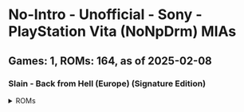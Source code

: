# No-Intro - Unofficial - Sony - PlayStation Vita (NoNpDrm) MIAs
## Games: 1, ROMs: 164, as of 2025-02-08
### Slain - Back from Hell (Europe) (Signature Edition)
<details>
<summary>ROMs</summary>

PCSB01126\eboot.bin, CRC: 89744e39
PCSB01126\Media\globalgamemanagers, CRC: 62cc1d09
PCSB01126\Media\globalgamemanagers.assets, CRC: b25bea42
PCSB01126\Media\level0, CRC: 70f20fd2
PCSB01126\Media\level1, CRC: 699cf77c
PCSB01126\Media\level10, CRC: 7a2103e2
PCSB01126\Media\level11, CRC: b2a5cc11
PCSB01126\Media\level12, CRC: 3e932ecc
PCSB01126\Media\level13, CRC: 8011bd7f
PCSB01126\Media\level14, CRC: 29cfa9f5
PCSB01126\Media\level15, CRC: a27d28f8
PCSB01126\Media\level16, CRC: e87875e8
PCSB01126\Media\level17, CRC: 71c65f05
PCSB01126\Media\level18, CRC: ede18e4e
PCSB01126\Media\level19, CRC: 1106eb1b
PCSB01126\Media\level2, CRC: de030447
PCSB01126\Media\level20, CRC: 55f08fd5
PCSB01126\Media\level3, CRC: bd955d8e
PCSB01126\Media\level4, CRC: cf759d16
PCSB01126\Media\level5, CRC: 53914742
PCSB01126\Media\level6, CRC: d213154d
PCSB01126\Media\level7, CRC: 4dd0fb1d
PCSB01126\Media\level8, CRC: d8a03ba0
PCSB01126\Media\level9, CRC: 704c90a8
PCSB01126\Media\Managed\Assembly-CSharp-firstpass.dll, CRC: e71eef87
PCSB01126\Media\Managed\Assembly-CSharp.dll, CRC: c6300fd6
PCSB01126\Media\Managed\Mono.Posix.dll, CRC: 1df7c1bc
PCSB01126\Media\Managed\Mono.Security.dll, CRC: 9f4e3f4f
PCSB01126\Media\Managed\mono\2.0\machine.config, CRC: 7a4fe15e
PCSB01126\Media\Managed\mscorlib.dll, CRC: bf4a430a
PCSB01126\Media\Managed\SonyNP.dll, CRC: 24bff13a
PCSB01126\Media\Managed\SonyVitaSavedGames.dll, CRC: 518525c7
PCSB01126\Media\Managed\System.Configuration.dll, CRC: 9dc6d269
PCSB01126\Media\Managed\System.Core.dll, CRC: 31004009
PCSB01126\Media\Managed\System.dll, CRC: 67d713ff
PCSB01126\Media\Managed\System.Security.dll, CRC: a838eb89
PCSB01126\Media\Managed\System.Xml.dll, CRC: 5ecbc3cb
PCSB01126\Media\Managed\UnityEngine.dll, CRC: afd926fd
PCSB01126\Media\Managed\UnityEngine.dll.mdb, CRC: b92d0ef6
PCSB01126\Media\Managed\UnityEngine.Networking.dll, CRC: 031627b1
PCSB01126\Media\Managed\UnityEngine.UI.dll, CRC: c1e796ad
PCSB01126\Media\Modules\mono-vita.suprx, CRC: 7a14238c
PCSB01126\Media\Modules\MonoAssembliesPSP2.suprx, CRC: cc60b0d8
PCSB01126\Media\Modules\pthread.suprx, CRC: 5139c5ac
PCSB01126\Media\Modules\SUPRXManager.suprx, CRC: 0fc8d0dc
PCSB01126\Media\Plugins\SavedGames.suprx, CRC: 51e3a49c
PCSB01126\Media\Plugins\SavedGames.suprx.b.suprx, CRC: 5021a477
PCSB01126\Media\Plugins\SavedGames_stub.a, CRC: 772d8929
PCSB01126\Media\Plugins\UnityNpToolkit.suprx, CRC: 6771c3e2
PCSB01126\Media\Plugins\UnityNpToolkit.suprx.b.suprx, CRC: e21820aa
PCSB01126\Media\Plugins\UnityNpToolkit_stub.a, CRC: 24113ffb
PCSB01126\Media\resources.assets, CRC: 13931c29
PCSB01126\Media\resources.assets.resS, CRC: 7e062157
PCSB01126\Media\resources.resource, CRC: 93d43821
PCSB01126\Media\Resources\unity default resources, CRC: 2096cb00
PCSB01126\Media\Resources\unity_builtin_extra, CRC: bd9d0651
PCSB01126\Media\sharedassets0.assets, CRC: 9e5ba400
PCSB01126\Media\sharedassets1.assets, CRC: 6b4d7665
PCSB01126\Media\sharedassets1.assets.resS, CRC: 3df3a3f1
PCSB01126\Media\sharedassets10.assets, CRC: 62635b0f
PCSB01126\Media\sharedassets10.assets.resS, CRC: d81decb7
PCSB01126\Media\sharedassets11.assets, CRC: 2cd69df9
PCSB01126\Media\sharedassets11.assets.resS, CRC: 723ef54a
PCSB01126\Media\sharedassets12.assets, CRC: e1919d1d
PCSB01126\Media\sharedassets12.assets.resS, CRC: 18a45f9c
PCSB01126\Media\sharedassets13.assets, CRC: 43c90589
PCSB01126\Media\sharedassets13.assets.resS, CRC: c3be5554
PCSB01126\Media\sharedassets14.assets, CRC: 19ed20b1
PCSB01126\Media\sharedassets14.assets.resS, CRC: 60edc77b
PCSB01126\Media\sharedassets15.assets, CRC: 9ae748b9
PCSB01126\Media\sharedassets15.assets.resS, CRC: e5e4de3e
PCSB01126\Media\sharedassets16.assets, CRC: 5d380ce8
PCSB01126\Media\sharedassets16.assets.resS, CRC: 6c79640f
PCSB01126\Media\sharedassets17.assets, CRC: 638543e9
PCSB01126\Media\sharedassets17.assets.resS, CRC: 4da8266a
PCSB01126\Media\sharedassets18.assets, CRC: 6484a786
PCSB01126\Media\sharedassets18.assets.resS, CRC: 31308c29
PCSB01126\Media\sharedassets19.assets, CRC: 3428ea0a
PCSB01126\Media\sharedassets19.assets.resS, CRC: 545ede53
PCSB01126\Media\sharedassets2.assets, CRC: 5ea4244c
PCSB01126\Media\sharedassets2.assets.resS, CRC: 40c5d955
PCSB01126\Media\sharedassets20.assets, CRC: 3973e509
PCSB01126\Media\sharedassets20.assets.resS, CRC: ba818293
PCSB01126\Media\sharedassets3.assets, CRC: c7d0810a
PCSB01126\Media\sharedassets3.assets.resS, CRC: 0b9dd3ac
PCSB01126\Media\sharedassets4.assets, CRC: 4fadb03b
PCSB01126\Media\sharedassets4.assets.resS, CRC: 82a2f588
PCSB01126\Media\sharedassets5.assets, CRC: d41ce886
PCSB01126\Media\sharedassets5.assets.resS, CRC: b1615e18
PCSB01126\Media\sharedassets6.assets, CRC: 02a8c731
PCSB01126\Media\sharedassets6.assets.resS, CRC: e437527d
PCSB01126\Media\sharedassets7.assets, CRC: 7fd1f4cc
PCSB01126\Media\sharedassets7.assets.resS, CRC: f0c3719f
PCSB01126\Media\sharedassets8.assets, CRC: 37338cf1
PCSB01126\Media\sharedassets8.assets.resS, CRC: 9637f433
PCSB01126\Media\sharedassets9.assets, CRC: e95d6f10
PCSB01126\Media\sharedassets9.assets.resS, CRC: c08509c0
PCSB01126\Media\StreamingAssets\SaveIconEmpty.png, CRC: b1c68374
PCSB01126\sce_module\libc.suprx, CRC: 1fe0b711
PCSB01126\sce_module\libface.suprx, CRC: 1b718583
PCSB01126\sce_module\libfios2.suprx, CRC: 78d5528a
PCSB01126\sce_module\libsmart.suprx, CRC: 8f4cebb6
PCSB01126\sce_module\libult.suprx, CRC: 99a98e1e
PCSB01126\sce_pfs\files.db, CRC: 582dbba5
PCSB01126\sce_pfs\unicv.db, CRC: 50d657c0
PCSB01126\sce_sys\about\right.suprx, CRC: de0b3867
PCSB01126\sce_sys\clearsign, CRC: 99d33b5a
PCSB01126\sce_sys\icon0.png, CRC: c2d668aa
PCSB01126\sce_sys\keystone, CRC: 85f8ad72
PCSB01126\sce_sys\livearea\contents\bg0.png, CRC: 864f6121
PCSB01126\sce_sys\livearea\contents\default_gate.png, CRC: f1063c14
PCSB01126\sce_sys\livearea\contents\template.xml, CRC: 02cf2515
PCSB01126\sce_sys\manual\001.png, CRC: 0a4be9cb
PCSB01126\sce_sys\manual\002.png, CRC: 10747f85
PCSB01126\sce_sys\manual\003.png, CRC: eecb9878
PCSB01126\sce_sys\manual\004.png, CRC: 9094f55a
PCSB01126\sce_sys\manual\005.png, CRC: 43c48c89
PCSB01126\sce_sys\manual\006.png, CRC: fe2e313b
PCSB01126\sce_sys\manual\007.png, CRC: abcc1546
PCSB01126\sce_sys\manual\008.png, CRC: 29b8ee6e
PCSB01126\sce_sys\manual\009.png, CRC: 8b9da030
PCSB01126\sce_sys\manual\05\009.png, CRC: 99e04957
PCSB01126\sce_sys\manual\05\010.png, CRC: 8a338e0a
PCSB01126\sce_sys\manual\02\001.png, CRC: fc33d7bb
PCSB01126\sce_sys\manual\02\002.png, CRC: 2178e0b7
PCSB01126\sce_sys\manual\02\003.png, CRC: 37ca1478
PCSB01126\sce_sys\manual\02\004.png, CRC: 4a335979
PCSB01126\sce_sys\manual\02\005.png, CRC: 891fa16e
PCSB01126\sce_sys\manual\02\006.png, CRC: 65e5b86a
PCSB01126\sce_sys\manual\02\007.png, CRC: daa2c8c8
PCSB01126\sce_sys\manual\02\008.png, CRC: a2b3a16f
PCSB01126\sce_sys\manual\03\001.png, CRC: 2376e4d7
PCSB01126\sce_sys\manual\03\002.png, CRC: 47b105dd
PCSB01126\sce_sys\manual\03\003.png, CRC: 372be770
PCSB01126\sce_sys\manual\03\004.png, CRC: 422afd17
PCSB01126\sce_sys\manual\03\005.png, CRC: 5b39701f
PCSB01126\sce_sys\manual\03\006.png, CRC: d6af8fb6
PCSB01126\sce_sys\manual\03\007.png, CRC: 373a7d20
PCSB01126\sce_sys\manual\03\008.png, CRC: ef87171d
PCSB01126\sce_sys\manual\04\001.png, CRC: 361bde5c
PCSB01126\sce_sys\manual\04\002.png, CRC: 1697918a
PCSB01126\sce_sys\manual\04\003.png, CRC: b6f465f1
PCSB01126\sce_sys\manual\04\004.png, CRC: 25fabd48
PCSB01126\sce_sys\manual\04\005.png, CRC: 5e741e8d
PCSB01126\sce_sys\manual\04\006.png, CRC: c258234a
PCSB01126\sce_sys\manual\04\007.png, CRC: 29fc596b
PCSB01126\sce_sys\manual\04\008.png, CRC: eb4e7a34
PCSB01126\sce_sys\manual\05\001.png, CRC: c5c4577c
PCSB01126\sce_sys\manual\05\002.png, CRC: 8d133cf9
PCSB01126\sce_sys\manual\05\003.png, CRC: 8d8e0bda
PCSB01126\sce_sys\manual\05\004.png, CRC: 78758d47
PCSB01126\sce_sys\manual\05\005.png, CRC: b9f54947
PCSB01126\sce_sys\manual\05\006.png, CRC: a4898719
PCSB01126\sce_sys\manual\05\007.png, CRC: bc0858ab
PCSB01126\sce_sys\manual\05\008.png, CRC: c8c02ff8
PCSB01126\sce_sys\nptitle.dat, CRC: 2f67611b
PCSB01126\sce_sys\package\body.bin, CRC: d778e9cc
PCSB01126\sce_sys\package\head.bin, CRC: a9eb50c2
PCSB01126\sce_sys\package\stat.bin, CRC: 7f8cad18
PCSB01126\sce_sys\package\tail.bin, CRC: 48e10cc9
PCSB01126\sce_sys\package\work.bin, CRC: 9371a165
PCSB01126\sce_sys\param.sfo, CRC: f3cf766c
PCSB01126\sce_sys\pic0.png, CRC: fb7c9372
PCSB01126\sce_sys\trophy\NPWR11872_00\TROPHY.TRP, CRC: 4802aa1e
</details>

